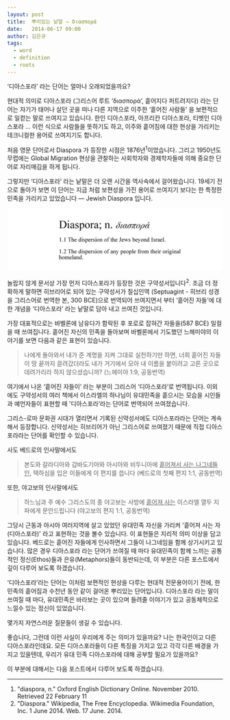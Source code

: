 ```yaml
---
layout: post
title:  뿌리있는 낱말 — διασπορά
date:   2014-06-17 09:00
author: 김은규
tags:
  - word
  - definition
  - roots
---
```



‘디아스포라’ 라는 단어는 얼마나 오래되었을까요?

현대적 의미로 디아스포라 (그리스어 루트 ‘διασπορά’, 흩어지다 퍼트려지다) 라는 단어는 자기가 태어나 살던 곳을 떠나 다른 지역으로 이주한 ‘흩어진 사람들’ 을 보편적으로 일컫는 말로 쓰여지고 있습니다. 한인 디아스포라, 아프리칸 디아스포라, 티벳인 디아스포라 … 이런 식으로 사람들을 뜻하기도 하고, 이주와 흩어짐에 대한 현상을 가리키는 테크니컬한 용어로 쓰여지기도 합니다.

처음 영문 단어로서 Diaspora 가 등장한 시점은 1876년<sup>1</sup>이었습니다. 그리고 1950년도 무렵에는 Global Migration 현상을 관찰하는 사회학자와 경제학자들에 의해 중요한 단어로 자리매김을 하게 됩니다.

그렇지만 ‘디아스포라’ 라는 낱말은 더 오랜 시간을 역사속에서 걸어왔습니다. 19세기 전으로 돌아가 보면 이 단어는 지금 처럼 보편성을 가진 용어로 쓰여지기 보다는 한 특정한 민족을 가리키고 있었습니다 — Jewish Diaspora 입니다.

![Oxford Dictionary - Diaspora](/img/posts/0617-1.jpg)

놀랍지 않게 문서상 가장 먼저 디아스포라가 등장한 것은 구약성서입니다<sup>2</sup>. 조금 더 정확하게 말하면 히브리어로 되어 있는 구약성서가 칠십인역 (Septuagint - 히브리 성경을 그리스어로 번역한 본, 300 BCE)으로 번역되어 쓰여지면서 부터 ‘흩어진 자들'에 대한 개념을 ‘디아스포라’ 라는 낱말로 담아 내고 쓰여진 것입니다.

가장 대표적으로는 바벨론에 남유다가 함락된 후 포로로 잡혀간 자들을(587 BCE) 일컬을 때 쓰여집니다. 흩어진 자신의 민족을 돌아보며 바벨론에서 기도했던 느헤미야의 이야기를 보면 다음과 같은 표현이 있습니다.

> 나에게 돌아와서 내가 준 계명을 지켜 그대로 실천하기만 하면, 너희 흩어진 자들이 땅 끝까지 끌려갔더라도 내가 거기에서 모아 내 이름을 붙이려고 고른 곳으로 데려가리라 하지 않으셨습니까? (느헤미야 1:9, 공동번역)

여기에서 나온 ‘흩어진 자들이’ 라는 부분이 그리스어 ‘디아스포라’로 번역됩니다. 이외에도 구약성서의 여러 책에서 이스라엘의 하나님이 유대민족을 흩으시는 모습을 시인들과 예언자들이 표현할 때 '디아스포라’라는 단어로 번역되어 쓰여졌습니다.

그리스-로마 문화권 시대가 열리면서 기록된 신약성서에도 디아스포라라는 단어는 계속해서 등장합니다. 신약성서는 히브리어가 아닌 그리스어로 쓰여졌기 때문에 직접 디아스포라라는 단어를 확인할 수 있습니다.

사도 베드로의 인사말에서도

> 본도와 갈라디아와 갑바도기아와 아시아와 비두니아에 <u>흩어져서 사는 나그네들인</u>, 택하심을 입은 이들에게 이 편지를 씁니다 (베드로의 첫째 편지 1:1, 공동번역)

또한, 야고보의 인사말에서도

> 하느님과 주 예수 그리스도의 종 야고보는 사방에 <u>흩어져 사는</u> 이스라엘 열두 지파에게 문안드립니다 (야고보의 편지 1:1, 공동번역)

그당시 근동과 아시아 여러지역에 살고 있었던 유대민족 자신을 가리켜 '흩어져 사는 자(디아스포라)' 라고 표현하는 것을 볼수 있습니다. 이 표현들은 지리적 의미 이상을 담고 있습니다. 베드로는 흩어진 자들에게 인사하면서 그들이 나그네임을 함께 상기시키고 있습니다. 많은 경우 디아스포라 라는 단어가 쓰여질 때 마다 유대민족이 함께 느끼는 공통적인 정신(Ethos)들과 은유(Metaphors)들이 동반되는데, 이 부분은 다른 포스트에서 깊이 다루어 보도록 하겠습니다.

‘디아스포라’라는 단어는 이처럼 보편적인 현상을 다루는 현대적 전문용어이기 전에, 한 민족의 흩어짐과 수천년 동안 같이 걸어온 뿌리있는 단어입니다. 디아스포라 라는 말이 쓰여질 때 마다, 유대민족은 바라보는 곳이 있으며 들려줄 이야기가 있고 공동체적으로 느낄수 있는 정신이 있었습니다.

몇가지 자연스러운 질문들이 생길 수 있습니다.

좋습니다, 그런데 이런 사실이 우리에게 주는 의미가 있을까요? 나는 한국인이고 다른 디아스포라인데요. 모든 디아스포라들이 다른 특징을 가지고 있고 각각 다른 배경을 가지고 있을텐데, 우리가 유대 민족 디아스포라에 대해 공부할 필요가 있을까요?

이 부분에 대해서는 다음 포스트에서 다루어 보도록 하겠습니다.

- - -

1. "diaspora, n." Oxford English Dictionary Online. November 2010. Retrieved 22 February 11
2. "Diaspora." Wikipedia, The Free Encyclopedia. Wikimedia Foundation, Inc. 1 June 2014. Web. 17 June. 2014.
